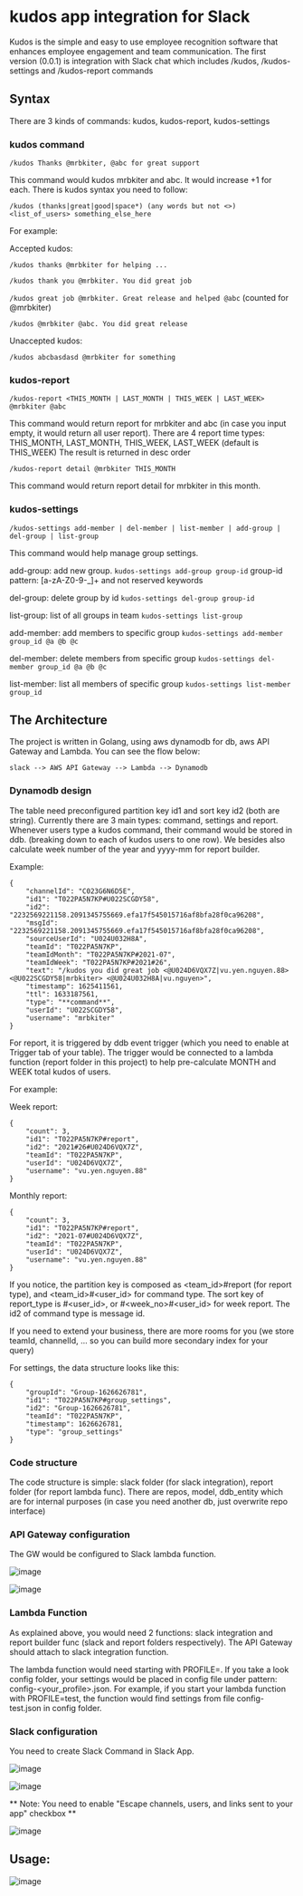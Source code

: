 # kudos app integration for Slack 

Kudos is the simple and easy to use employee recognition software that enhances employee engagement and team communication. The first version (0.0.1) is integration with Slack chat which includes /kudos, /kudos-settings and /kudos-report commands

## Syntax

There are 3 kinds of commands: kudos, kudos-report, kudos-settings

### kudos command

``/kudos Thanks @mrbkiter, @abc for great support``

This command would kudos mrbkiter and abc. It would increase +1 for each. There is kudos syntax you need to follow:

``/kudos (thanks|great|good|space*) (any words but not <>) <list_of_users> something_else_here``

For example: 

Accepted kudos:

``/kudos thanks @mrbkiter for helping ... ``

``/kudos thank you @mrbkiter. You did great job``

``/kudos great job @mrbkiter. Great release and helped @abc`` (counted for @mrbkiter)

``/kudos @mrbkiter @abc. You did great release``

Unaccepted kudos:

``/kudos abcbasdasd @mrbkiter for something`` 

### kudos-report

``/kudos-report <THIS_MONTH | LAST_MONTH | THIS_WEEK | LAST_WEEK> @mrbkiter @abc ``

This command would return report for mrbkiter and abc (in case you input empty, it would return all user report). There are 4 report time types: THIS_MONTH, LAST_MONTH, THIS_WEEK, LAST_WEEK (default is THIS_WEEK) The result is returned in desc order

``/kudos-report detail @mrbkiter THIS_MONTH`` 

This command would return report detail for mrbkiter in this month. 

### kudos-settings 

``/kudos-settings add-member | del-member | list-member | add-group | del-group | list-group``

This command would help manage group settings. 

add-group: add new group. ``kudos-settings add-group group-id`` group-id pattern: [a-zA-Z0-9-_]+ and not reserved keywords 

del-group: delete group by id ``kudos-settings del-group group-id``

list-group: list of all groups in team ``kudos-settings list-group``

add-member: add members to specific group ``kudos-settings add-member group_id @a @b @c`` 

del-member: delete members from specific group ``kudos-settings del-member group_id @a @b @c``

list-member: list all members of specific group ``kudos-settings list-member group_id``

## The Architecture

The project is written in Golang, using aws dynamodb for db, aws API Gateway and Lambda. You can see the flow below: 

``slack --> AWS API Gateway --> Lambda --> Dynamodb ``

### Dynamodb design

The table need preconfigured partition key id1 and sort key id2 (both are string). Currently there are 3 main types: command, settings and report. Whenever users type a kudos command, their command would be stored in ddb. (breaking down to each of kudos users to one row). We besides also calculate week number of the year and yyyy-mm for report builder. 

Example: 

```
{
	"channelId": "C023G6N6D5E",
	"id1": "T022PA5N7KP#U022SCGDY58",  
	"id2": "2232569221158.2091345755669.efa17f545015716af8bfa28f0ca96208",  
	"msgId": "2232569221158.2091345755669.efa17f545015716af8bfa28f0ca96208",  
	"sourceUserId": "U024U032H8A",  
	"teamId": "T022PA5N7KP",  
	"teamIdMonth": "T022PA5N7KP#2021-07",  
	"teamIdWeek": "T022PA5N7KP#2021#26",  
	"text": "/kudos you did great job <@U024D6VQX7Z|vu.yen.nguyen.88> <@U022SCGDY58|mrbkiter> <@U024U032H8A|vu.nguyen>",  
	"timestamp": 1625411561,  
	"ttl": 1633187561,  
	"type": "**command**",  
	"userId": "U022SCGDY58",  
	"username": "mrbkiter"
}
```  

For report, it is triggered by ddb event trigger (which you need to enable at Trigger tab of your table). The trigger would be connected to a lambda function (report folder in this project) to help pre-calculate MONTH and WEEK total kudos of users. 

For example: 

Week report: 

```
{  
	"count": 3,  
	"id1": "T022PA5N7KP#report",  
	"id2": "2021#26#U024D6VQX7Z",  
	"teamId": "T022PA5N7KP",  
	"userId": "U024D6VQX7Z",  
	"username": "vu.yen.nguyen.88"  
}
```  

Monthly report: 

```
{  
	"count": 3,  
	"id1": "T022PA5N7KP#report",  
	"id2": "2021-07#U024D6VQX7Z",  
	"teamId": "T022PA5N7KP",  
	"userId": "U024D6VQX7Z",  
	"username": "vu.yen.nguyen.88"  
}
```  

If you notice, the partition key is composed as <team_id>#report (for report type), and <team_id>#<user_id> for command type. The sort key of report_type is <yyyy-MM>#<user_id>, or <yyyy>#<week_no>#<user_id> for week report. The id2 of command type is message id. 
  
If you need to extend your business, there are more rooms for you (we store teamId, channelId, ... so you can build more secondary index for your query)
  
For settings, the data structure looks like this: 
	
```
{
	"groupId": "Group-1626626781",
	"id1": "T022PA5N7KP#group_settings",
	"id2": "Group-1626626781",
	"teamId": "T022PA5N7KP",
	"timestamp": 1626626781,
	"type": "group_settings"
}
```
	
### Code structure
  
  The code structure is simple: slack folder (for slack integration), report folder (for report lambda func). There are repos, model, ddb_entity which are for internal purposes (in case you need another db, just overwrite repo interface) 
  
### API Gateway configuration
  
  The GW would be configured to Slack lambda function. 
  
  ![image](https://user-images.githubusercontent.com/10323118/124391376-8d090980-dd1a-11eb-92be-c6510abe6ec9.png)

  ![image](https://user-images.githubusercontent.com/10323118/124391410-b5910380-dd1a-11eb-85ff-4cbc90d46b5e.png)

 ### Lambda Function
  
As explained above, you would need 2 functions: slack integration and report builder func (slack and report folders respectively). The API Gateway should attach to slack integration function. 
  
  The lambda function would need starting with PROFILE=<your-profile>. If you take a look config folder, your settings would be placed in config file under pattern: config-<your_profile>.json. For example, if you start your lambda function with PROFILE=test, the function would find settings from file config-test.json in config folder. 
  
  
  ### Slack configuration 

You need to create Slack Command in Slack App. 
  
  ![image](https://user-images.githubusercontent.com/10323118/124391524-32bc7880-dd1b-11eb-9f8b-3847ec5fb04f.png)

  ![image](https://user-images.githubusercontent.com/10323118/124391540-449e1b80-dd1b-11eb-98cd-647429becc17.png)

** Note: You need to enable "Escape channels, users, and links sent to your app" checkbox **   
  
  ![image](https://user-images.githubusercontent.com/10323118/124391574-71eac980-dd1b-11eb-9993-c840f1d7a00d.png)

## Usage: 
  
  ![image](https://user-images.githubusercontent.com/10323118/124391623-b4140b00-dd1b-11eb-80d7-78e1af8e711e.png)

  
  

